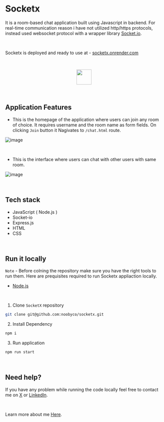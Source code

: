 # Socketx

It is a room-based chat application built using Javascript in backend. For real-time communication reason i have not utilized http/https protocols, instead used websocket protocol with a wrapper library [Socket.io](https://www.npmjs.com/package/socket.io).

<br>

Socketx is deployed and ready to use at - [socketx.onrender.com](https://socketx.onrender.com)

<br>

<p align="center">
  <img height="48" width="48" src="https://github.com/noobyco/socketx/assets/59837486/50477e1a-06c4-46cb-85ce-36f2d26e1909" />
</p>

<br>

## Application Features

- This is the homepage of the application where users can join any room of choice. It requires username and the room name as form fields. On clicking `Join` button it Nagivates to `/chat.html` route.

![image](https://github.com/noobyco/socketx/assets/59837486/e105fdc5-999e-46fd-925c-c1ef4999fd72)

<br>

- This is the interface where users can chat with other users with same room.

![image](https://github.com/noobyco/socketx/assets/59837486/a938eae3-8bdd-486d-a5a2-f329df429e9c)

<br>

## Tech stack

- JavaScript ( Node.js )
- Socket-io
- Express.js
- HTML
- CSS


<br>

## Run it locally

`Note` - Before colning the repository make sure you have the right tools to run them. Here are prequisites required to run Socketx appliaction locally.
- [Node.js](https://nodejs.org/en)

<br>

1. Clone `SocketX` repository

```bash
git clone git@github.com:noobyco/socketx.git
```
2. Install Dependency

```bash
npm i
```

3. Run application

```bash
npm run start
```

<br>

## Need help?

If you have any problem while running the code locally feel free to contact me on [X](https://x.com/noobyco) or [LinkedIn](https://www.linkedin.com/in/shekh-md-moinuddin/).

<br>

Learn more about me [Here](https://smmoinuddin.tech).
